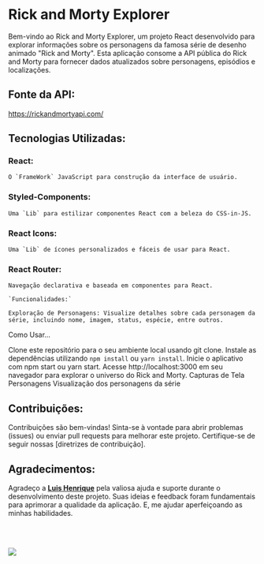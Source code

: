 # Rick and Morty Explorer

Bem-vindo ao Rick and Morty Explorer, um projeto React desenvolvido para explorar informações sobre os personagens da famosa série de desenho animado "Rick and Morty". Esta aplicação consome a API pública do Rick and Morty para fornecer dados atualizados sobre personagens, episódios e localizações.

## Fonte da API:

 https://rickandmortyapi.com/


## Tecnologias Utilizadas:

### React:

    O `FrameWork` JavaScript para construção da interface de usuário.

### Styled-Components:

    Uma `Lib` para estilizar componentes React com a beleza do CSS-in-JS.

### React Icons:

    Uma `Lib` de ícones personalizados e fáceis de usar para React.

### React Router:

    Navegação declarativa e baseada em componentes para React.

    `Funcionalidades:` 

    Exploração de Personagens: Visualize detalhes sobre cada personagem da série, incluindo nome, imagem, status, espécie, entre outros.
<!-- Detalhes dos Episódios: Descubra informações sobre os episódios, como nome, número, data de lançamento e personagens presentes. -->
<!-- Localizações: Explore os locais apresentados na série, conhecendo detalhes como nome, tipo e dimensão. -->

Como Usar...

Clone este repositório para o seu ambiente local usando git clone.
Instale as dependências utilizando `npm install` ou `yarn install`.
Inicie o aplicativo com npm start ou yarn start.
Acesse http://localhost:3000 em seu navegador para explorar o universo do Rick and Morty.
Capturas de Tela
Personagens
Visualização dos personagens da série

<!-- ## Episódios:

Detalhes sobre os episódios da série -->

<!-- ## Tecnologias Desativadas:

Neste projeto, optamos por não utilizar algumas tecnologias que, embora possam ser úteis, foram desativadas devido a razões específicas do escopo e requisitos. As tecnologias desativadas incluem [lista de tecnologias desativadas]. -->

## Contribuições:

Contribuições são bem-vindas! Sinta-se à vontade para abrir problemas (issues) ou enviar pull requests para melhorar este projeto. Certifique-se de seguir nossas [diretrizes de contribuição].

## Agradecimentos:

Agradeço a [<b>Luis Henrique</b>](https://github.com/luis-henrique-carvalho) pela valiosa ajuda e suporte durante o desenvolvimento deste projeto. Suas ideias e feedback foram fundamentais para aprimorar a qualidade da aplicação. E, me ajudar aperfeiçoando as minhas habilidades.

<br> <br>

<img src="./public/" value="gif do Rick And Morty"/>